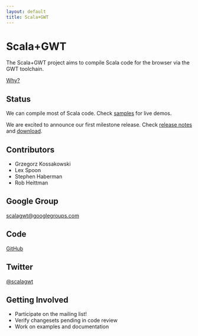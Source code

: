 ```yaml
---
layout: default
title: Scala+GWT
---
```


Scala+GWT
=========

The Scala+GWT project aims to compile Scala code for the browser
via the GWT toolchain.

[Why?](why)

Status
------

We can compile most of Scala code. Check [samples](samples) for
live demos.

We are excited to announce our first milestone release. Check
[release notes](releasenotes) and
[download](https://github.com/downloads/scalagwt/scalagwt-sample/scalagwt-sample-0.1-M1.zip).

Contributors
------------

* Grzegorz Kossakowski
* Lex Spoon
* Stephen Haberman
* Rob Heittman

Google Group
------------
[scalagwt@googlegroups.com](http://groups.google.com/group/scalagwt)

Code
-----------
[GitHub](http://github.com/scalagwt)

Twitter
-------

[@scalagwt](http://twitter.com/scalagwt)

Getting Involved
----------------

* Participate on the mailing list!
* Verify changesets pending in code review
* Work on examples and documentation
